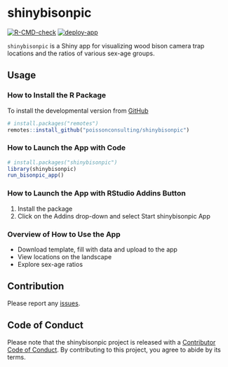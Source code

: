 
# shinybisonpic

<!-- badges: start -->

[![R-CMD-check](https://github.com/poissonconsulting/shinybisonpic/actions/workflows/R-CMD-check.yaml/badge.svg)](https://github.com/poissonconsulting/shinybisonpic/actions/workflows/R-CMD-check.yaml)
[![deploy-app](https://github.com/poissonconsulting/shinybisonpic/actions/workflows/deploy-app.yaml/badge.svg)](https://github.com/poissonconsulting/shinybisonpic/actions/workflows/deploy-app.yaml)
<!-- badges: end -->

`shinybisonpic` is a Shiny app for visualizing wood bison camera trap
locations and the ratios of various sex-age groups.

## Usage

### How to Install the R Package

To install the developmental version from
[GitHub](https://github.com/poissonconsulting/shinybisonpic)

``` r
# install.packages("remotes")
remotes::install_github("poissonconsulting/shinybisonpic")
```

### How to Launch the App with Code

``` r
# install.packages("shinybisonpic")
library(shinybisonpic)
run_bisonpic_app()
```

### How to Launch the App with RStudio Addins Button

1.  Install the package
2.  Click on the Addins drop-down and select Start shinybisonpic App

### Overview of How to Use the App

- Download template, fill with data and upload to the app
- View locations on the landscape
- Explore sex-age ratios

## Contribution

Please report any
[issues](https://github.com/poissonconsulting/shinybisonpic/issues).

## Code of Conduct

Please note that the shinybisonpic project is released with a
[Contributor Code of
Conduct](https://contributor-covenant.org/version/2/1/CODE_OF_CONDUCT.html).
By contributing to this project, you agree to abide by its terms.
